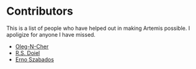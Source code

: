 Contributors
============

This is a list of people who have helped out in making Artemis possible.
I apoligize for anyone I have missed.

- [Oleg-N-Cher](https://github.com/Oleg-N-Cher/)
- [R.S. Doiel](https://github.com/rsdoiel/)
- [Erno Szabados](https://github.com/erno-szabados/)
